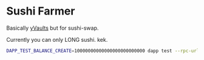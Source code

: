 # Sushi Farmer

Basically [yVaults](https://github.com/iearn-finance/vaults/blob/master/contracts/yVault.sol) but for sushi-swap.

Currently you can only LONG sushi. kek.

```bash
DAPP_TEST_BALANCE_CREATE=10000000000000000000000000 dapp test --rpc-url http://192.168.1.108:8544
```
